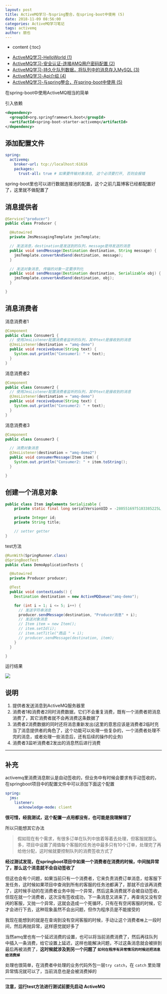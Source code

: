 ```yaml
---
layout: post
title: ActiveMQ学习-与spring整合，在spring-boot中使用 (5)
date: 2018-11-09 08:56:00
categories: ActiveMQ学习笔记
tags: activemq
author: 朋也
---
```


* content
{:toc}

- [ActiveMQ学习-HelloWorld (1)](https://tomoya92.github.io/2018/11/05/activemq-helloworld/)
- [ActiveMQ学习-安全认证-连接AMQ用户密码配置 (2)](https://tomoya92.github.io/2018/11/06/activemq-security/)
- [ActiveMQ学习-持久化队列数据，将队列中的消息存入MySQL (3)](https://tomoya92.github.io/2018/11/06/activemq-persistence/)
- [ActiveMQ学习-Api介绍 (4)](https://tomoya92.github.io/2018/11/08/activemq-api/)
- [ActiveMQ学习-与spring整合，在spring-boot中使用 (5)](https://tomoya92.github.io/2018/11/09/activemq-spring-boot/)

在spring-boot中使用ActiveMQ相当的简单

引入依赖

```xml
<dependency>
  <groupId>org.springframework.boot</groupId>
  <artifactId>spring-boot-starter-activemq</artifactId>
</dependency>
```





## 添加配置文件

```yml
spring:
  activemq:
    broker-url: tcp://localhost:61616
    packages:
      trust-all: true # 如果要传输对象消息, 这个必须要打开, 否则会报错
```

spring-boot里也可以进行数据连接池的配置，这个之前几篇博客已经都配置好了，这里就不做配置了

## 消息提供者

```java
@Service("producer")
public class Producer {

  @Autowired
  private JmsMessagingTemplate jmsTemplate;

  // 发送消息，destination是发送到的队列，message是待发送的消息
  public void sendMessage(Destination destination, String message) {
    jmsTemplate.convertAndSend(destination, message);
  }

  // 发送对象消息, 传输的对象一定要序列化
  public void sendMessage(Destination destination, Serializable obj) {
    jmsTemplate.convertAndSend(destination, obj);
  }

}
```

## 消息消费者

消息消费者1
```java
@Component
public class Consumer1 {
  // 使用JmsListener配置消费者监听的队列，其中text是接收到的消息
  @JmsListener(destination = "amq-demo")
  public void receiveQueue(String text) {
    System.out.println("Consumer1: " + text);
  }
}
```

消息消费者2
```java
@Component
public class Consumer2 {
  // 使用JmsListener配置消费者监听的队列，其中text是接收到的消息
  @JmsListener(destination = "amq-demo")
  public void receiveQueue(String text) {
    System.out.println("Consumer2: " + text);
  }
}
```

消息消费者3
```java
@Component
public class Consumer3 {

  // 消费对象消息
  @JmsListener(destination = "amq-demo2")
  public void consumerMessage(Item item) {
    System.out.println("Consumer2: " + item.toString();
  }

}
```

## 创建一个消息对象

```java
public class Item implements Serializable {
    private static final long serialVersionUID = -2805516975103385225L;

    private Integer id;
    private String title;

    // setter getter
}
```

test方法
```java
@RunWith(SpringRunner.class)
@SpringBootTest
public class DemoApplicationTests {

  @Autowired
  private Producer producer;

  @Test
  public void contextLoads() {
    Destination destination = new ActiveMQQueue("amq-demo");

    for (int i = 1; i <= 5; i++) {
      // 发送字符串消息
      producer.sendMessage(destination, "Producer消息" + i);
      // 发送对象消息
      // Item item = new Item();
      // item.setId(i);
      // item.setTitle("商品 " + i);
      // producer.sendMessage(destination, item);
    }
  }

}
```

运行结果

![](/assets/QQ20181109-092723@2x.png)

## 说明

1. 提供者发送消息到ActiveMQ服务器里
2. 消费者1和消费者2同时消费数据，它们不会重复消费，既有一个消费者把消息消费了，其它消费者就不会再消费这条数据了
3. 消费者2消费数据的同时还将消息重新发出(这里的意思应该是消费者2临时充当了消息提供者的角色了，这个功能可以处理一些复杂的，一个消费者处理不完的消息，或者处理一些消息后，还有后续的操作的业务)
4. 消费者3监听消费者2发出的消息然后进行消费

---

## 补充

activemq里消费消息默认是自动签收的，但业务中有时候会要求有手动签收的，在springboot项目中的配置文件中可以添加下面这个配置

```yml
spring:
  jms:
    listener:
      acknowledge-mode: client
```

**很可惜，经我测试，这个配置一点用都没有，也可能是我理解错了**

所以只能想其它办法

> 假如现在有个需求，有很多订单在队列中放着等着去处理，但客服就那么多，项目中设置了阈值每个客服的任务池中最多只有10个订单，处理完了再给他分配，这时候就要控制队列的消费签收方式了

**经过测试发现，在springboot项目中如果一个消费者在消费的时候，中间抛异常了，那么这个消息就不会自动签收了**

但这也会有个问题，如果当前只有一个消费者，它来负责消费订单消息，给客服下发任务，这时候如果项目中查询到所有的客服的任务池都满了，那就不应该再消费了，这时候手动的在消费者业务中抛一个异常，然后这条消费就不会被自动签收，但现在就一个消费者，这次没有签收成功，下一条消息又进来了，再查询又没有空闲的客服，又抛一个异常，这就会造成一个死循环，只有在有空闲客服的时候，它才会进行下去，这种现象虽然不会出问题，但作为程序员是不能接受的

我现在能想到的就是在查询到没有空闲客服的时候，手动让这个消费者`睡`上一段时间，然后再抛异常，这样感觉就好多了

当然amq里也有一个延迟消费的设置，也可以将当前消费消费了，然后再往队列中插入一条消费，给它设置上延迟，这样也能解决问题，不过这条消息就会被排到最后再被消费了，**这时候就涉及到另一个问题了 `如何在程序有异常情况的时候还把消息给消费掉`**

处理也很简单，在消费者中处理的业务代码外包一层`try catch`，在 `catch` 里处理异常情况就可以了，当前消息也是会被消费掉的

---

**注意，运行test方法进行测试前要先启动 ActiveMQ**
